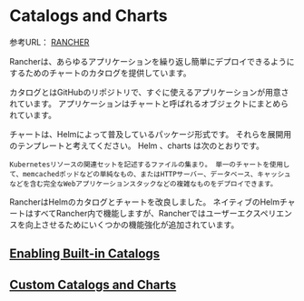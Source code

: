 # Catalogs and Charts

参考URL： [RANCHER](https://rancher.com/docs/rancher/v2.x/en/catalog/)

Rancherは、あらゆるアプリケーションを繰り返し簡単にデプロイできるようにするためのチャートのカタログを提供しています。

カタログとはGitHubのリポジトリで、すぐに使えるアプリケーションが用意されています。 アプリケーションはチャートと呼ばれるオブジェクトにまとめられています。

チャートは、Helmによって普及しているパッケージ形式です。 それらを展開用のテンプレートと考えてください。 Helm 、charts は次のとおりです。
```
Kubernetesリソースの関連セットを記述するファイルの集まり。 単一のチャートを使用して、memcachedポッドなどの単純なもの、またはHTTPサーバー、データベース、キャッシュなどを含む完全なWebアプリケーションスタックなどの複雑なものをデプロイできます。
```
RancherはHelmのカタログとチャートを改良しました。 ネイティブのHelmチャートはすべてRancher内で機能しますが、Rancherではユーザーエクスペリエンスを向上させるためにいくつかの機能強化が追加されています。

## [Enabling Built-in Catalogs](0000enablingcatalogs.md)
## [Custom Catalogs and Charts](0100customcatalogscharts.md)
